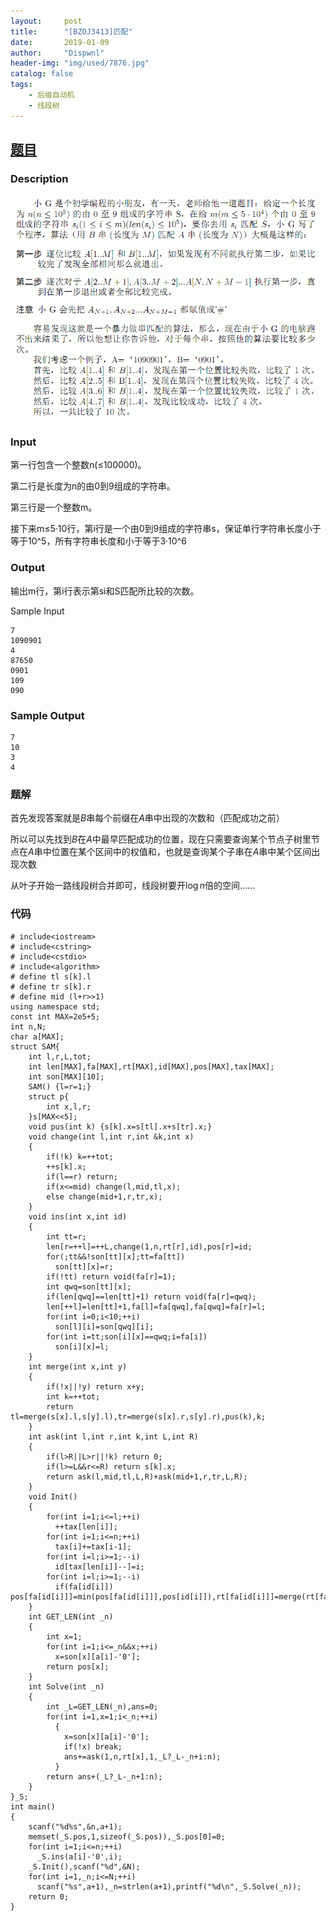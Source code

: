 ```yaml
---
layout:     post
title:      "[BZOJ3413]匹配"
date:       2019-01-09
author:     "Dispwnl"
header-img: "img/used/7876.jpg"
catalog: false
tags:
    - 后缀自动机
    - 线段树
---
```

## [题目](https://lydsy.com/JudgeOnline/problem.php?id=3413)
### Description
![](/img/study/pipei.jpg)

### Input

第一行包含一个整数n(≤100000)。

第二行是长度为n的由0到9组成的字符串。

第三行是一个整数m。

接下来m≤5·10行，第i行是一个由0到9组成的字符串s，保证单行字符串长度小于等于10^5，所有字符串长度和小于等于3·10^6

### Output
输出m行，第i行表示第si和S匹配所比较的次数。

Sample Input
```plain
7
1090901
4
87650
0901
109
090
```

### Sample Output
```plain
7
10
3
4
```

### 题解
首先发现答案就是$B$串每个前缀在$A$串中出现的次数和（匹配成功之前）

所以可以先找到$B$在$A$中最早匹配成功的位置，现在只需要查询某个节点子树里节点在$A$串中位置在某个区间中的权值和，也就是查询某个子串在$A$串中某个区间出现次数

从叶子开始一路线段树合并即可，线段树要开$\log n$倍的空间……

### 代码
```
# include<iostream>
# include<cstring>
# include<cstdio>
# include<algorithm>
# define tl s[k].l
# define tr s[k].r
# define mid (l+r>>1) 
using namespace std;
const int MAX=2e5+5;
int n,N;
char a[MAX];
struct SAM{
    int l,r,L,tot;
    int len[MAX],fa[MAX],rt[MAX],id[MAX],pos[MAX],tax[MAX];
    int son[MAX][10];
    SAM() {l=r=1;}
    struct p{
        int x,l,r;
    }s[MAX<<5];
    void pus(int k) {s[k].x=s[tl].x+s[tr].x;}
    void change(int l,int r,int &k,int x)
    {
        if(!k) k=++tot;
        ++s[k].x;
        if(l==r) return;
        if(x<=mid) change(l,mid,tl,x);
        else change(mid+1,r,tr,x);
    }
    void ins(int x,int id)
    {
        int tt=r;
        len[r=++l]=++L,change(1,n,rt[r],id),pos[r]=id;
        for(;tt&&!son[tt][x];tt=fa[tt])
          son[tt][x]=r;
        if(!tt) return void(fa[r]=1);
        int qwq=son[tt][x];
        if(len[qwq]==len[tt]+1) return void(fa[r]=qwq);
        len[++l]=len[tt]+1,fa[l]=fa[qwq],fa[qwq]=fa[r]=l;
        for(int i=0;i<10;++i)
          son[l][i]=son[qwq][i];
        for(int i=tt;son[i][x]==qwq;i=fa[i])
          son[i][x]=l;
    }
    int merge(int x,int y)
    {
        if(!x||!y) return x+y;
        int k=++tot;
        return tl=merge(s[x].l,s[y].l),tr=merge(s[x].r,s[y].r),pus(k),k;
    }
    int ask(int l,int r,int k,int L,int R)
    {
        if(l>R||L>r||!k) return 0;
        if(l>=L&&r<=R) return s[k].x;
        return ask(l,mid,tl,L,R)+ask(mid+1,r,tr,L,R);
    }
    void Init()
    {
        for(int i=1;i<=l;++i)
          ++tax[len[i]];
        for(int i=1;i<=n;++i)
          tax[i]+=tax[i-1];
        for(int i=l;i>=1;--i)
          id[tax[len[i]]--]=i;
        for(int i=l;i>=1;--i)
          if(fa[id[i]]) pos[fa[id[i]]]=min(pos[fa[id[i]]],pos[id[i]]),rt[fa[id[i]]]=merge(rt[fa[id[i]]],rt[id[i]]);
    }
    int GET_LEN(int _n)
    {
        int x=1;
        for(int i=1;i<=_n&&x;++i)
          x=son[x][a[i]-'0'];
        return pos[x];
    }
    int Solve(int _n)
    {
        int _L=GET_LEN(_n),ans=0;
        for(int i=1,x=1;i<_n;++i)
          {
            x=son[x][a[i]-'0'];
            if(!x) break;
            ans+=ask(1,n,rt[x],1,_L?_L-_n+i:n);
          }
        return ans+(_L?_L-_n+1:n);
    }
}_S;
int main()
{
    scanf("%d%s",&n,a+1);
    memset(_S.pos,1,sizeof(_S.pos)),_S.pos[0]=0;
    for(int i=1;i<=n;++i)
      _S.ins(a[i]-'0',i);
    _S.Init(),scanf("%d",&N);
    for(int i=1,_n;i<=N;++i)
      scanf("%s",a+1),_n=strlen(a+1),printf("%d\n",_S.Solve(_n));
    return 0;
}
```
